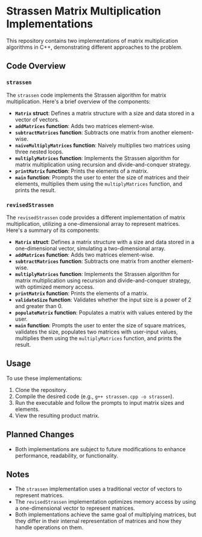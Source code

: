 # Strassen Matrix Multiplication Implementations

This repository contains two implementations of matrix multiplication algorithms in C++, demonstrating different approaches to the problem.

## Code Overview

### `strassen`

The `strassen` code implements the Strassen algorithm for matrix multiplication. Here's a brief overview of the components:

- **`Matrix` struct**: Defines a matrix structure with a size and data stored in a vector of vectors.
- **`addMatrices` function**: Adds two matrices element-wise.
- **`subtractMatrices` function**: Subtracts one matrix from another element-wise.
- **`naiveMultiplyMatrices` function**: Naively multiplies two matrices using three nested loops.
- **`multiplyMatrices` function**: Implements the Strassen algorithm for matrix multiplication using recursion and divide-and-conquer strategy.
- **`printMatrix` function**: Prints the elements of a matrix.
- **`main` function**: Prompts the user to enter the size of matrices and their elements, multiplies them using the `multiplyMatrices` function, and prints the result.

### `revisedStrassen`

The `revisedStrassen` code provides a different implementation of matrix multiplication, utilizing a one-dimensional array to represent matrices. Here's a summary of its components:

- **`Matrix` struct**: Defines a matrix structure with a size and data stored in a one-dimensional vector, simulating a two-dimensional array.
- **`addMatrices` function**: Adds two matrices element-wise.
- **`subtractMatrices` function**: Subtracts one matrix from another element-wise.
- **`multiplyMatrices` function**: Implements the Strassen algorithm for matrix multiplication using recursion and divide-and-conquer strategy, with optimized memory access.
- **`printMatrix` function**: Prints the elements of a matrix.
- **`validateSize` function**: Validates whether the input size is a power of 2 and greater than 0.
- **`populateMatrix` function**: Populates a matrix with values entered by the user.
- **`main` function**: Prompts the user to enter the size of square matrices, validates the size, populates two matrices with user-input values, multiplies them using the `multiplyMatrices` function, and prints the result.

## Usage

To use these implementations:

1. Clone the repository.
2. Compile the desired code (e.g., `g++ strassen.cpp -o strassen`).
3. Run the executable and follow the prompts to input matrix sizes and elements.
4. View the resulting product matrix.

## Planned Changes

- Both implementations are subject to future modifications to enhance performance, readability, or functionality.

## Notes

- The `strassen` implementation uses a traditional vector of vectors to represent matrices.
- The `revisedStrassen` implementation optimizes memory access by using a one-dimensional vector to represent matrices.
- Both implementations achieve the same goal of multiplying matrices, but they differ in their internal representation of matrices and how they handle operations on them.

